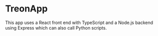 # TreonApp

This app uses a React front end with TypeScript and a Node.js backend using Express which can also call Python scripts.
